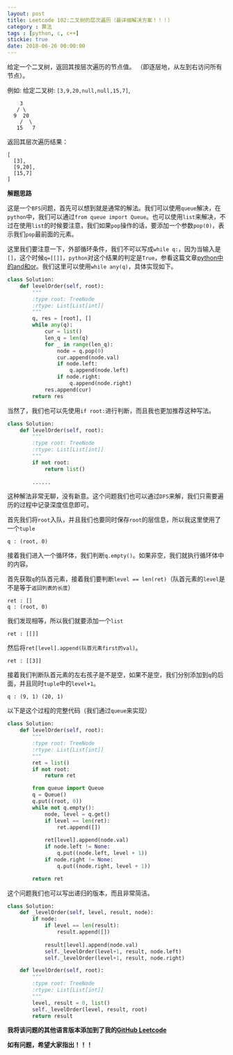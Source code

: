 ```yaml
---
layout: post
title: Leetcode 102:二叉树的层次遍历（最详细解决方案！！！）
category : 算法
tags : [python, c, c++]
stickie: true
date: 2018-06-26 00:00:00
---
```


给定一个二叉树，返回其按层次遍历的节点值。 （即逐层地，从左到右访问所有节点）。

例如:
给定二叉树: `[3,9,20,null,null,15,7]`,

```
    3
   / \
  9  20
    /  \
   15   7
```

返回其层次遍历结果：

```
[
  [3],
  [9,20],
  [15,7]
]
```

**解题思路**

这是一个`BFS`问题，首先可以想到就是通常的解法。我们可以使用`queue`解决，在`python`中，我们可以通过`from queue import Queue`。也可以使用`list`来解决，不过在使用`list`的时候要注意，我们如果`pop`操作的话，要添加一个参数`pop(0)`，表示我们`pop`最前面的元素。

这里我们要注意一下，外部循环条件，我们不可以写成`while q:`，因为当输入是`[]`，这个时候`q=[[]]`，`python`对这个结果的判定是`True`，参看这篇文章[python中的and和or](https://blog.csdn.net/qq_17550379/article/details/78173227)。我们这里可以使用`while any(q)`，具体实现如下。

```python
class Solution:
    def levelOrder(self, root):
        """
        :type root: TreeNode
        :rtype: List[List[int]]
        """
        q, res = [root], []
        while any(q):
            cur = list()
            len_q = len(q)
            for _ in range(len_q):
                node = q.pop(0)
                cur.append(node.val)
                if node.left:
                    q.append(node.left)
                if node.right:
                    q.append(node.right)
            res.append(cur)
        return res
```

当然了，我们也可以先使用`if root:`进行判断，而且我也更加推荐这种写法。

```python
class Solution:
    def levelOrder(self, root):
        """
        :type root: TreeNode
        :rtype: List[List[int]]
        """
        if not root:
            return list()
        
		......
```

这种解法非常无聊，没有新意。这个问题我们也可以通过`DFS`来解，我们只需要遍历的过程中记录深度信息即可。

首先我们将`root`入队，并且我们也要同时保存`root`的层信息，所以我这里使用了一个`tuple`

```
q : (root, 0)
```

接着我们进入一个循环体，我们判断`q.empty()`。如果非空，我们就执行循环体中的内容。

首先获取`q`的队首元素，接着我们要判断`level == len(ret)`（队首元素的`level`是不是等于`返回列表的长度`）

```
ret : []   
q : (root, 0)
```

我们发现相等，所以我们就要添加一个`list`

```
ret : [[]]
```

然后将`ret[level].append(队首元素first的val)`。

```
ret : [[3]]
```

接着我们判断队首元素的左右孩子是不是空，如果不是空，我们分别添加到`q`的后面，并且同时`tuple`中的`level+1`。

```
q : (9, 1) (20, 1)
```

以下是这个过程的完整代码（我们通过`queue`来实现）

```python
class Solution:
    def levelOrder(self, root):
        """
        :type root: TreeNode
        :rtype: List[List[int]]
        """
        ret = list()
        if not root:
            return ret

        from queue import Queue
        q = Queue()
        q.put((root, 0))
        while not q.empty():
            node, level = q.get()
            if level == len(ret):
                ret.append([])
                
            ret[level].append(node.val)
            if node.left != None:
                q.put((node.left, level + 1))
            if node.right != None:
                q.put((node.right, level + 1))

        return ret
```

这个问题我们也可以写出递归的版本，而且非常简洁。

```python
class Solution:
    def _levelOrder(self, level, result, node):
        if node:
            if level == len(result):
                result.append([])
                
            result[level].append(node.val)
            self._levelOrder(level+1, result, node.left)
            self._levelOrder(level+1, result, node.right)

    def levelOrder(self, root):
        """
        :type root: TreeNode
        :rtype: List[List[int]]
        """
        level, result = 0, list()
        self._levelOrder(level, result, root)
        return result 
```

**我将该问题的其他语言版本添加到了我的[GitHub Leetcode](https://github.com/luliyucoordinate/Leetcode)**

**如有问题，希望大家指出！！！**
